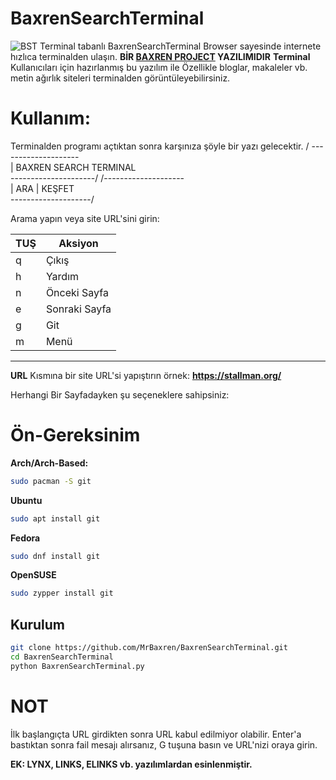 
# BaxrenSearchTerminal
![BST](Logo.png)
Terminal tabanlı BaxrenSearchTerminal Browser sayesinde internete hızlıca terminalden ulaşın.
**BİR [BAXREN PROJECT](https://github.com/MrBaxren/BaxrenProject) YAZILIMIDIR**
**Terminal** Kullanıcıları için hazırlanmış bu yazılım ile Özellikle bloglar, makaleler vb. metin ağırlık siteleri terminalden görüntüleyebilirsiniz.
# Kullanım:
Terminalden programı açtıktan sonra karşınıza şöyle bir yazı gelecektir.
 / --------------------                       
|  BAXREN SEARCH TERMINAL  
 \---------------------/
 /--------------------                        
|  ARA    |  KEŞFET    
 \--------------------/

Arama yapın veya site URL'sini girin: 

| TUŞ    | Aksiyon                        |
| ------ | -------------------------------|
|  q     | Çıkış                          |
|  h     | Yardım                         |
|  n     | Önceki Sayfa                   |
|  e     | Sonraki Sayfa                  |
|  g     | Git                            |
|  m     | Menü                           |
___________________________________

**URL** Kısmına bir site URL'si yapıştırın örnek: **https://stallman.org/**

Herhangi Bir Sayfadayken şu seçeneklere sahipsiniz: 

# Ön-Gereksinim
**Arch/Arch-Based:**
```bash
sudo pacman -S git
```
**Ubuntu**
```bash
sudo apt install git
```
**Fedora**
```bash
sudo dnf install git
```
**OpenSUSE**
```bash
sudo zypper install git
```
## Kurulum
```bash
git clone https://github.com/MrBaxren/BaxrenSearchTerminal.git
cd BaxrenSearchTerminal
python BaxrenSearchTerminal.py
```



# **NOT**
İlk başlangıçta URL girdikten sonra URL kabul edilmiyor olabilir. Enter'a bastıktan sonra fail mesajı alırsanız, G tuşuna basın ve URL'nizi oraya girin.


**EK: LYNX, LINKS, ELINKS vb. yazılımlardan esinlenmiştir.**
